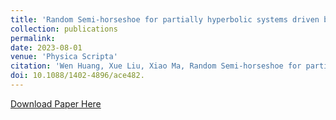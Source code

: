 ```yaml
---
title: 'Random Semi-horseshoe for partially hyperbolic systems driven by an external force'
collection: publications
permalink: 
date: 2023-08-01
venue: 'Physica Scripta'
citation: 'Wen Huang, Xue Liu, Xiao Ma, Random Semi-horseshoe for partially hyperbolic systems driven by an external force, Physica Scripta, 98(2023), no.8: 085221. DOI:10.1088/1402-4896/ace482.'
doi: 10.1088/1402-4896/ace482.
---
```

[Download Paper Here](https://github.com/Nocoutu/xueliu23.github.io/blob/bbd9f5f1c3c55a1c1ca4e4d56b1948fd661d2753/files/Huang_2023_Phys._Scr._98_085221.pdf)